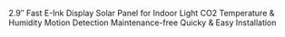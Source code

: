2.9″ Fast E-Ink Display
Solar Panel for Indoor Light
CO2
Temperature & Humidity
Motion Detection
Maintenance-free
Quicky & Easy Installation
